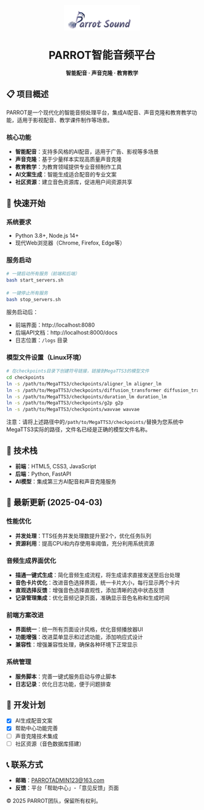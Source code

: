 <div align="center">
  <img src="web/assets/images/logo.png" alt="PARROT Sound" width="200">
  <h1>PARROT智能音频平台</h1>
  <p><strong>智能配音 · 声音克隆 · 教育教学</strong></p>
</div>

## 📋 项目概述

PARROT是一个现代化的智能音频处理平台，集成AI配音、声音克隆和教育教学功能，适用于影视配音、教学课件制作等场景。

### 核心功能
- **智能配音**：支持多风格的AI配音，适用于广告、影视等多场景
- **声音克隆**：基于少量样本实现高质量声音克隆
- **教育教学**：为教育领域提供专业音频制作工具
- **AI文案生成**：智能生成适合配音的专业文案
- **社区资源**：建立音色资源库，促进用户间资源共享

## 🚀 快速开始

### 系统要求
- Python 3.8+, Node.js 14+
- 现代Web浏览器（Chrome, Firefox, Edge等）

### 服务启动
```bash
# 一键启动所有服务（前端和后端）
bash start_servers.sh

# 一键停止所有服务
bash stop_servers.sh
```

服务启动后：
- 前端界面：http://localhost:8080
- 后端API文档：http://localhost:8000/docs
- 日志位置：`/logs` 目录

### 模型文件设置（Linux环境）
```bash
# 在checkpoints目录下创建符号链接，链接到MegaTTS3的模型文件
cd checkpoints
ln -s /path/to/MegaTTS3/checkpoints/aligner_lm aligner_lm
ln -s /path/to/MegaTTS3/checkpoints/diffusion_transformer diffusion_transformer
ln -s /path/to/MegaTTS3/checkpoints/duration_lm duration_lm
ln -s /path/to/MegaTTS3/checkpoints/g2p g2p
ln -s /path/to/MegaTTS3/checkpoints/wavvae wavvae
```

注意：请将上述路径中的`/path/to/MegaTTS3/checkpoints/`替换为您系统中MegaTTS3实际的路径，文件名已经是正确的模型文件名称。

## 🔧 技术栈
- **前端**：HTML5, CSS3, JavaScript
- **后端**：Python, FastAPI
- **AI模型**：集成第三方AI配音和声音克隆服务

## 🔄 最新更新 (2025-04-03)

### 性能优化
- **并发处理**：TTS任务并发处理数提升至2个，优化任务队列
- **资源利用**：提高CPU和内存使用率阈值，充分利用系统资源

### 音频生成界面优化
- **描通一键式生成**：简化音频生成流程，将生成请求直接发送至后台处理
- **音色卡片优化**：改进音色选择界面，统一卡片大小，每行显示两个卡片
- **直观选择反馈**：增强音色选择直观性，添加清晰的选中状态反馈
- **记录管理集成**：优化音频记录页面，准确显示音色名称和生成时间

### 前端方案改进
- **界面统一**：统一所有页面设计风格，优化音频播放器UI
- **功能增强**：改进菜单显示和过滤功能，添加响应式设计
- **兼容性**：增强兼容性处理，确保各种环境下正常显示

### 系统管理
- **服务脚本**：完善一键式服务启动与停止脚本
- **日志记录**：优化日志功能，便于问题排查

## 📅 开发计划
- [x] AI生成配音文案
- [x] 帮助中心功能完善
- [ ] 声音克隆技术集成
- [ ] 社区资源（音色数据库搭建）

## 📞 联系方式
- **邮箱**：PARROTADMIN123@163.com
- **反馈**：平台「帮助中心」-「意见反馈」页面

© 2025 PARROT团队，保留所有权利。
